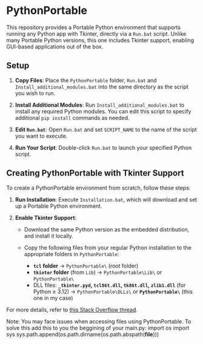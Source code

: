 # PythonPortable

This repository provides a Portable Python environment that supports running any Python app with Tkinter, directly via a `Run.bat` script. Unlike many Portable Python versions, this one includes Tkinter support, enabling GUI-based applications out of the box.

## Setup

1. **Copy Files**: Place the `PythonPortable` folder, `Run.bat` and `Install_additional_modules.bat` into the same directory as the script you wish to run.

2. **Install Additional Modules**: Run `Install_additional_modules.bat` to install any required Python modules. You can edit this script to specify additional `pip install` commands as needed.

3. **Edit `Run.bat`**: Open `Run.bat` and set `SCRIPT_NAME` to the name of the script you want to execute.

4. **Run Your Script**: Double-click `Run.bat` to launch your specified Python script.

## Creating PythonPortable with Tkinter Support

To create a PythonPortable environment from scratch, follow these steps:

1. **Run Installation**: Execute `Installation.bat`, which will download and set up a Portable Python environment.

2. **Enable Tkinter Support**:
   - Download the same Python version as the embedded distribution, and install it locally.
   - Copy the following files from your regular Python installation to the appropriate folders in `PythonPortable`:

     - **`tcl` folder** → `PythonPortable\` (root folder)
     - **`tkinter` folder** (from `Lib`) → `PythonPortable\Lib\` or `PythonPortable\`
     - DLL files: **`_tkinter.pyd`, `tcl86t.dll`, `tk86t.dll`, `zlib1.dll`** (for Python ≥ 3.12) → `PythonPortable\DLLs\` or **`PythonPortable\`** (this one in my case)

For more details, refer to [this Stack Overflow thread](https://stackoverflow.com/questions/37710205/python-embeddable-zip-install-tkinter).


Note: You may face issues when accessing files using PythonPortable. To solve this add this to you the beggining of your main.py:
import os
import sys
sys.path.append(os.path.dirname(os.path.abspath(__file__)))
